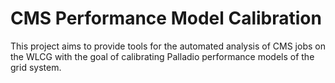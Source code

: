 # CMS Performance Model Calibration

This project aims to provide tools for the automated analysis of CMS jobs on the WLCG with the goal of calibrating Palladio performance models of the grid system.

